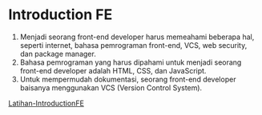 # Introduction FE

1. Menjadi seorang front-end developer harus memeahami beberapa hal, seperti internet, bahasa pemrograman front-end, VCS, web security, dan package manager.
2. Bahasa pemrograman yang harus dipahami untuk menjadi seorang front-end developer adalah HTML, CSS, dan JavaScript.
3. Untuk mempermudah dokumentasi, seorang front-end developer baisanya menggunakan VCS (Version Control System).

[Latihan-IntroductionFE](https://docs.google.com/document/d/1kOYjdq_vXG8eWgCDw96vT3paL9hxB39scLbI5_qpwYE/edit?usp=sharing)
